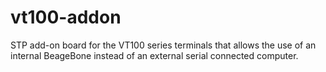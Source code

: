 # vt100-addon
STP add-on board for the VT100 series terminals that allows the use of an internal BeageBone instead of an external serial connected computer.
